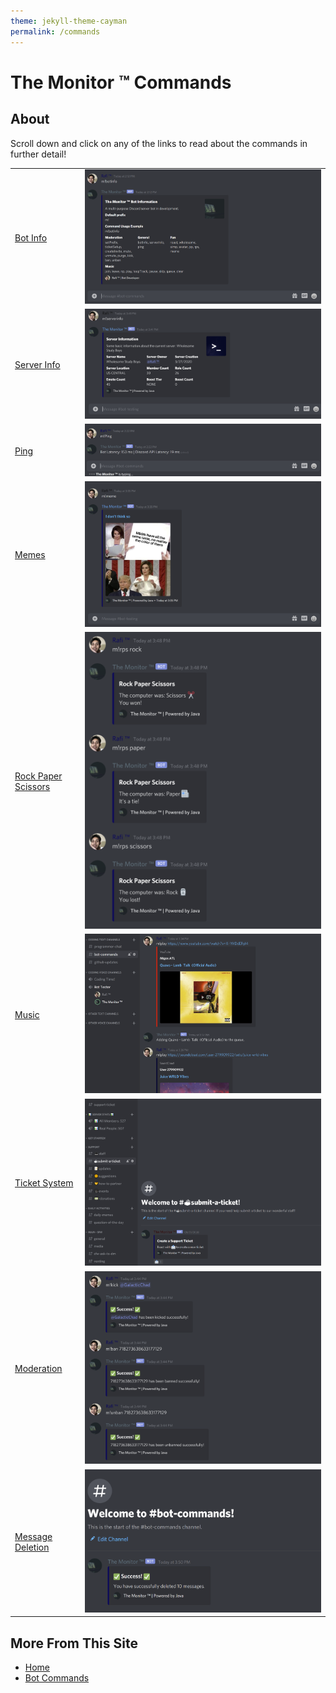 ```yaml
---
theme: jekyll-theme-cayman
permalink: /commands
---
```

# The Monitor ™ Commands

## About
Scroll down and click on any of the links to read about the commands in further detail!

<table>
    <tbody>
        <tr>
            <td><a href="https://rafi-99.github.io/The-Monitor/botinfo">Bot Info</a></td>
            <td><img src="images/bot.png"></td>
        </tr>
        <tr>
            <td><a href="https://rafi-99.github.io/The-Monitor/serverinfo">Server Info</a></td>
            <td><img src="images/server.png"></td>
        </tr> 
        <tr>
            <td><a href="https://rafi-99.github.io/The-Monitor/ping">Ping</a></td>
            <td><img src="images/ping.png"></td>
        </tr>
        <tr>
            <td><a href="https://rafi-99.github.io/The-Monitor/meme">Memes</a></td>
            <td><img src="images/meme.png"></td>
        </tr> 
        <tr>
            <td><a href="https://rafi-99.github.io/The-Monitor/rps">Rock Paper Scissors</a></td>
            <td><img src="images/rps.png"></td>
        </tr>
        <tr>
            <td><a href="https://rafi-99.github.io/The-Monitor/music">Music</a></td>
            <td><img src="images/musicLinks.png"></td>
        </tr>
        <tr>
            <td><a href="https://rafi-99.github.io/The-Monitor/ticketsetup">Ticket System</a></td>
            <td><img src="images/ticketSetup.png"></td>
        </tr>
        <tr>
            <td><a href="https://rafi-99.github.io/The-Monitor/moderation">Moderation</a></td>
            <td><img src="images/moderation.png"></td>
        </tr>
        <tr>
            <td><a href="https://rafi-99.github.io/The-Monitor/purge">Message Deletion</a></td>
            <td><img src="images/purge.png"></td>
        </tr>
    </tbody>
</table>

## More From This Site
* [Home](https://rafi-99.github.io/The-Monitor/)
* [Bot Commands](https://rafi-99.github.io/The-Monitor/commands)